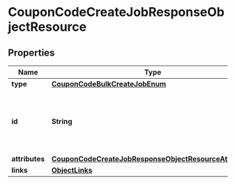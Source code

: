 # CouponCodeCreateJobResponseObjectResource

## Properties
Name | Type | Description | Notes
------------ | ------------- | ------------- | -------------
**type** | [**CouponCodeBulkCreateJobEnum**](CouponCodeBulkCreateJobEnum.md) |  | 
**id** | **String** | Unique identifier for retrieving the job. Generated by Klaviyo. | 
**attributes** | [**CouponCodeCreateJobResponseObjectResourceAttributes**](CouponCodeCreateJobResponseObjectResourceAttributes.md) |  | 
**links** | [**ObjectLinks**](ObjectLinks.md) |  | 
